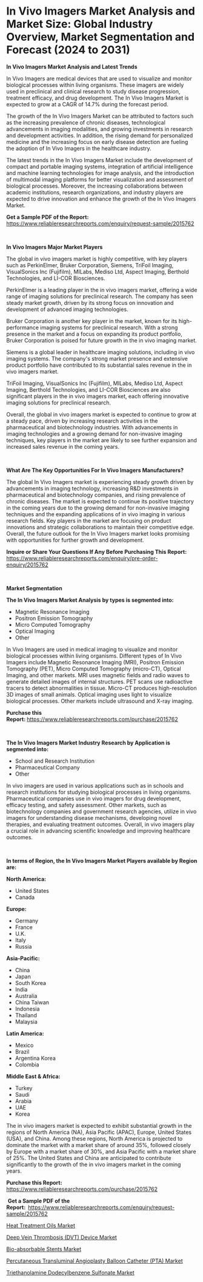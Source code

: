 <p><h1>In Vivo Imagers Market Analysis and Market Size: Global Industry Overview, Market Segmentation and Forecast (2024 to 2031)</h1></p><p><strong>In Vivo Imagers Market Analysis and Latest Trends</strong></p>
<p><p>In Vivo Imagers are medical devices that are used to visualize and monitor biological processes within living organisms. These imagers are widely used in preclinical and clinical research to study disease progression, treatment efficacy, and drug development. The In Vivo Imagers Market is expected to grow at a CAGR of 14.7% during the forecast period.</p><p>The growth of the In Vivo Imagers Market can be attributed to factors such as the increasing prevalence of chronic diseases, technological advancements in imaging modalities, and growing investments in research and development activities. In addition, the rising demand for personalized medicine and the increasing focus on early disease detection are fueling the adoption of In Vivo Imagers in the healthcare industry.</p><p>The latest trends in the In Vivo Imagers Market include the development of compact and portable imaging systems, integration of artificial intelligence and machine learning technologies for image analysis, and the introduction of multimodal imaging platforms for better visualization and assessment of biological processes. Moreover, the increasing collaborations between academic institutions, research organizations, and industry players are expected to drive innovation and enhance the growth of the In Vivo Imagers Market.</p></p>
<p><strong>Get a Sample PDF of the Report:&nbsp;</strong> <a href="https://www.reliableresearchreports.com/enquiry/request-sample/2015762">https://www.reliableresearchreports.com/enquiry/request-sample/2015762</a></p>
<p>&nbsp;</p>
<p><strong>In Vivo Imagers Major Market Players</strong></p>
<p><p>The global in vivo imagers market is highly competitive, with key players such as PerkinElmer, Bruker Corporation, Siemens, TriFoil Imaging, VisualSonics Inc (Fujifilm), MILabs, Mediso Ltd, Aspect Imaging, Berthold Technologies, and LI-COR Biosciences. </p><p>PerkinElmer is a leading player in the in vivo imagers market, offering a wide range of imaging solutions for preclinical research. The company has seen steady market growth, driven by its strong focus on innovation and development of advanced imaging technologies.</p><p>Bruker Corporation is another key player in the market, known for its high-performance imaging systems for preclinical research. With a strong presence in the market and a focus on expanding its product portfolio, Bruker Corporation is poised for future growth in the in vivo imaging market.</p><p>Siemens is a global leader in healthcare imaging solutions, including in vivo imaging systems. The company's strong market presence and extensive product portfolio have contributed to its substantial sales revenue in the in vivo imagers market.</p><p>TriFoil Imaging, VisualSonics Inc (Fujifilm), MILabs, Mediso Ltd, Aspect Imaging, Berthold Technologies, and LI-COR Biosciences are also significant players in the in vivo imagers market, each offering innovative imaging solutions for preclinical research.</p><p>Overall, the global in vivo imagers market is expected to continue to grow at a steady pace, driven by increasing research activities in the pharmaceutical and biotechnology industries. With advancements in imaging technologies and a growing demand for non-invasive imaging techniques, key players in the market are likely to see further expansion and increased sales revenue in the coming years.</p></p>
<p>&nbsp;</p>
<p><strong>What Are The Key Opportunities For In Vivo Imagers Manufacturers?</strong></p>
<p><p>The global In Vivo Imagers market is experiencing steady growth driven by advancements in imaging technology, increasing R&D investments in pharmaceutical and biotechnology companies, and rising prevalence of chronic diseases. The market is expected to continue its positive trajectory in the coming years due to the growing demand for non-invasive imaging techniques and the expanding applications of in vivo imaging in various research fields. Key players in the market are focusing on product innovations and strategic collaborations to maintain their competitive edge. Overall, the future outlook for the In Vivo Imagers market looks promising with opportunities for further growth and development.</p></p>
<p><strong>Inquire or Share Your Questions If Any Before Purchasing This Report:</strong> <a href="https://www.reliableresearchreports.com/enquiry/pre-order-enquiry/2015762">https://www.reliableresearchreports.com/enquiry/pre-order-enquiry/2015762</a></p>
<p>&nbsp;</p>
<p><strong>Market Segmentation</strong></p>
<p><strong>The In Vivo Imagers Market Analysis by types is segmented into:</strong></p>
<p><ul><li>Magnetic Resonance Imaging</li><li>Positron Emission Tomography</li><li>Micro Computed Tomography</li><li>Optical Imaging</li><li>Other</li></ul></p>
<p><p>In Vivo Imagers are used in medical imaging to visualize and monitor biological processes within living organisms. Different types of In Vivo Imagers include Magnetic Resonance Imaging (MRI), Positron Emission Tomography (PET), Micro Computed Tomography (micro-CT), Optical Imaging, and other markets. MRI uses magnetic fields and radio waves to generate detailed images of internal structures. PET scans use radioactive tracers to detect abnormalities in tissue. Micro-CT produces high-resolution 3D images of small animals. Optical imaging uses light to visualize biological processes. Other markets include ultrasound and X-ray imaging.</p></p>
<p><strong>Purchase this Report:&nbsp;</strong><a href="https://www.reliableresearchreports.com/purchase/2015762">https://www.reliableresearchreports.com/purchase/2015762</a></p>
<p>&nbsp;</p>
<p><strong>The In Vivo Imagers Market Industry Research by Application is segmented into:</strong></p>
<p><ul><li>School and Research Institution</li><li>Pharmaceutical Company</li><li>Other</li></ul></p>
<p><p>In vivo imagers are used in various applications such as in schools and research institutions for studying biological processes in living organisms. Pharmaceutical companies use in vivo imagers for drug development, efficacy testing, and safety assessment. Other markets, such as biotechnology companies and government research agencies, utilize in vivo imagers for understanding disease mechanisms, developing novel therapies, and evaluating treatment outcomes. Overall, in vivo imagers play a crucial role in advancing scientific knowledge and improving healthcare outcomes.</p></p>
<p>&nbsp;</p>
<p><strong>In terms of Region, the In Vivo Imagers Market Players available by Region are:</strong></p>
<p>
    <p> <strong> North America: </strong>
        <ul>
            <li>United States</li>
            <li>Canada</li>
        </ul>
        </p> 
    <p> <strong> Europe: </strong>
        <ul>
            <li>Germany</li>
            <li>France</li>
            <li>U.K.</li>
            <li>Italy</li>
            <li>Russia</li>
        </ul>
        </p> 
    <p> <strong> Asia-Pacific: </strong>
        <ul>
            <li>China</li>
            <li>Japan</li>
            <li>South Korea</li>
            <li>India</li>
            <li>Australia</li>
            <li>China Taiwan</li>
            <li>Indonesia</li>
            <li>Thailand</li>
            <li>Malaysia</li>
        </ul>
        </p> 
    <p> <strong> Latin America: </strong>
        <ul>
            <li>Mexico</li>
            <li>Brazil</li>
            <li>Argentina Korea</li>
            <li>Colombia</li>
        </ul>
        </p> 
    <p> <strong> Middle East & Africa: </strong>
        <ul>
            <li>Turkey</li>
            <li>Saudi</li>
            <li>Arabia</li>
            <li>UAE</li>
            <li>Korea</li>
        </ul>
    </p>
    </p>
<p><p>The in vivo imagers market is expected to exhibit substantial growth in the regions of North America (NA), Asia Pacific (APAC), Europe, United States (USA), and China. Among these regions, North America is projected to dominate the market with a market share of around 35%, followed closely by Europe with a market share of 30%, and Asia Pacific with a market share of 25%. The United States and China are anticipated to contribute significantly to the growth of the in vivo imagers market in the coming years.</p></p>
<p><strong>Purchase this Report: </strong><a href="https://www.reliableresearchreports.com/purchase/2015762">https://www.reliableresearchreports.com/purchase/2015762</a></p>
<p>&nbsp;<strong>Get a Sample PDF of the Report:&nbsp;&nbsp;</strong><a href="https://www.reliableresearchreports.com/enquiry/request-sample/2015762">https://www.reliableresearchreports.com/enquiry/request-sample/2015762</a></p>
<p><strong></strong></p>
<p><p><a href="https://view.publitas.com/reportprime-1/heat-treatment-oils-market-research-report-the-key-to-successful-business-strategy-forecasted-for-period-from-2024-2031/">Heat Treatment Oils Market</a></p><p><a href="https://lydian-appliance-61d.notion.site/Deep-Vein-Thrombosis-DVT-Device-Market-Centers-on-Aspects-such-as-Market-Growth-Market-Share-Mar-78134626a91143dfbaa09fe9553700ca">Deep Vein Thrombosis (DVT) Device Market</a></p><p><a href="https://summer-dogwood-3e9.notion.site/Bio-absorbable-Stents-Market-Centers-on-Aspects-such-as-Market-Growth-Market-Share-Market-Opportun-3deb55355e2743189b5f5498e0e106b7">Bio-absorbable Stents Market</a></p><p><a href="https://forested-sushi-9b0.notion.site/Percutaneous-Transluminal-Angioplasty-Balloon-Catheter-PTA-Market-Research-Report-Unlocks-Analysis-9d01da9cf02b4d5594504773d2d5eac4">Percutaneous Transluminal Angioplasty Balloon Catheter (PTA) Market</a></p><p><a href="https://view.publitas.com/reportprime-1/triethanolamine-dodecylbenzene-sulfonate-market-analysis-examines-its-scope-on-growth-opportunities-and-forecasted-trends-spanning-from-2024-to-2031/">Triethanolamine Dodecylbenzene Sulfonate Market</a></p></p>